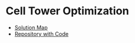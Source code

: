 # Cell Tower Optimization

- [Solution Map](./solution.jpg)
- [Repository with Code](https://github.com/jrb28/cellTower)
